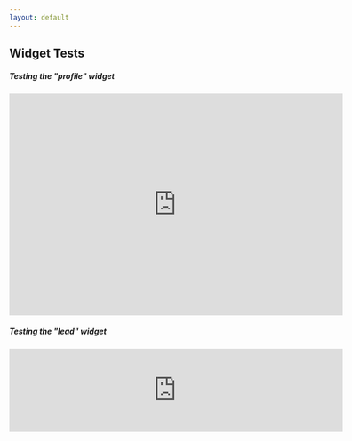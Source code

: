```yaml
---
layout: default
---
```


## Widget Tests

##### Testing the "profile" widget

<iframe src="http://mortgage.lfhsdev.com/widget/profile/pid/" width="600" height="400" frameborder="0"></iframe>

##### Testing the "lead" widget

<iframe src="http://mortgage.lfhsdev.com/widget/lead/pid/" width="600" frameborder="0"></iframe>